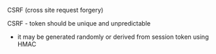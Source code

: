 CSRF (cross site request forgery)

CSRF - token should be unique and unpredictable
- it may be generated randomly or derived from session token using HMAC
